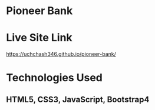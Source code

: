 # Pioneer Bank
# Live Site Link
https://uchchash346.github.io/pioneer-bank/
# Technologies Used
## HTML5, CSS3, JavaScript, Bootstrap4
